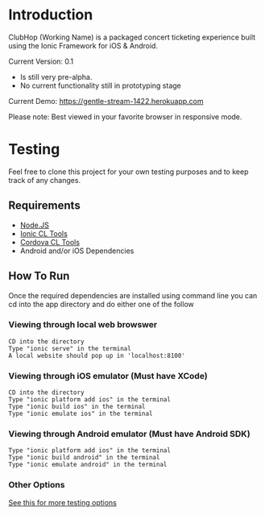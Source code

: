 # Introduction
ClubHop (Working Name) is a packaged concert ticketing experience built using the Ionic Framework for iOS &amp; Android.

Current Version: 0.1
- Is still very pre-alpha. 
- No current functionality still in prototyping stage

Current Demo: https://gentle-stream-1422.herokuapp.com 

Please note: Best viewed in your favorite browser in responsive mode. 

# Testing
Feel free to clone this project for your own testing purposes and to keep track of any changes. 

## Requirements 
- [Node.JS](https://nodejs.org/en/)
- [Ionic CL Tools](http://ionicframework.com/getting-started/) 
- [Cordova CL Tools](https://cordova.apache.org/docs/en/4.0.0/guide_cli_index.md.html) 
- Android and/or iOS Dependencies 

## How To Run
Once the required dependencies are installed using command line you can cd into the app directory and do either one of the follow

### Viewing through local web browswer
	CD into the directory
	Type "ionic serve" in the terminal
	A local website should pop up in 'localhost:8100'

### Viewing through iOS emulator (Must have XCode)
	CD into the directory
	Type "ionic platform add ios" in the terminal
	Type "ionic build ios" in the terminal
	Type "ionic emulate ios" in the terminal

### Viewing through Android emulator (Must have Android SDK)
	Type "ionic platform add ios" in the terminal
	Type "ionic build android" in the terminal
	Type "ionic emulate android" in the terminal

### Other Options 
[See this for more testing options](http://ionicframework.com/docs/guide/testing.html)





